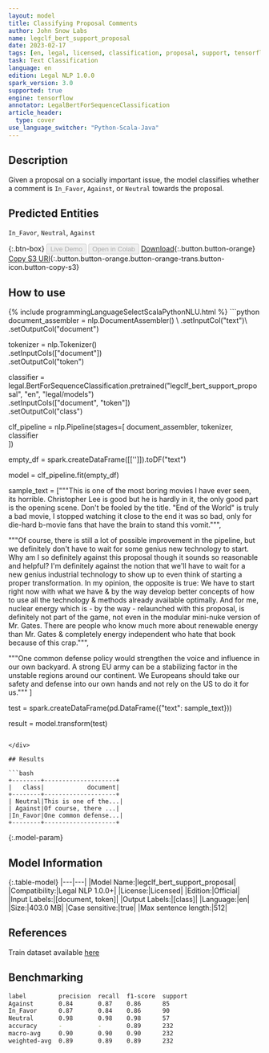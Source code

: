 ```yaml
---
layout: model
title: Classifying Proposal Comments
author: John Snow Labs
name: legclf_bert_support_proposal
date: 2023-02-17
tags: [en, legal, licensed, classification, proposal, support, tensorflow]
task: Text Classification
language: en
edition: Legal NLP 1.0.0
spark_version: 3.0
supported: true
engine: tensorflow
annotator: LegalBertForSequenceClassification
article_header:
  type: cover
use_language_switcher: "Python-Scala-Java"
---
```


## Description

Given a proposal on a socially important issue, the model classifies whether a comment is `In_Favor`, `Against`, or `Neutral` towards the proposal.

## Predicted Entities

`In_Favor`, `Neutral`, `Against`

{:.btn-box}
<button class="button button-orange" disabled>Live Demo</button>
<button class="button button-orange" disabled>Open in Colab</button>
[Download](https://s3.amazonaws.com/auxdata.johnsnowlabs.com/legal/models/legclf_bert_support_proposal_en_1.0.0_3.0_1676599695968.zip){:.button.button-orange}
[Copy S3 URI](s3://auxdata.johnsnowlabs.com/legal/models/legclf_bert_support_proposal_en_1.0.0_3.0_1676599695968.zip){:.button.button-orange.button-orange-trans.button-icon.button-copy-s3}

## How to use



<div class="tabs-box" markdown="1">
{% include programmingLanguageSelectScalaPythonNLU.html %}
```python
document_assembler = nlp.DocumentAssembler() \
    .setInputCol("text")\
    .setOutputCol("document")

tokenizer = nlp.Tokenizer()\
    .setInputCols(["document"]) \
    .setOutputCol("token")

classifier = legal.BertForSequenceClassification.pretrained("legclf_bert_support_proposal", "en", "legal/models")\
    .setInputCols(["document", "token"])\
    .setOutputCol("class")

clf_pipeline = nlp.Pipeline(stages=[
    document_assembler, 
    tokenizer,
    classifier    
])

empty_df = spark.createDataFrame([['']]).toDF("text")

model = clf_pipeline.fit(empty_df)

sample_text = ["""This is one of the most boring movies I have ever seen, its horrible. Christopher Lee is good but he is hardly in it, the only good part is the opening scene. Don't be fooled by the title. "End of the World" is truly a bad movie, I stopped watching it close to the end it was so bad, only for die-hard b-movie fans that have the brain to stand this vomit.""",

"""Of course, there is still a lot of possible improvement in the pipeline, but we definitely don't have to wait for some genius new technology to start. Why am I so definitely against this proposal though it sounds so reasonable and helpful? I'm definitely against the notion that we'll have to wait for a new genius industrial technology to show up to even think of starting a proper transformation. In my opinion, the opposite is true: We have to start right now with what we have & by the way develop better concepts of how to use all the technology & methods already available optimally. And for me, nuclear energy which is - by the way - relaunched with this proposal, is definitely not part of the game, not even in the modular mini-nuke version of Mr. Gates. There are people who know much more about renewable energy than Mr. Gates & completely energy independent who hate that book because of this crap.""",

"""One common defense policy would strengthen the voice and influence in our own backyard. A strong EU army can be a stabilizing factor in the unstable regions around our continent. We Europeans should take our safety and defense into our own hands and not rely on the US to do it for us."""
]

test = spark.createDataFrame(pd.DataFrame({"text": sample_text}))

result = model.transform(test)
```

</div>

## Results

```bash
+--------+--------------------+
|   class|            document|
+--------+--------------------+
| Neutral|This is one of the...|
| Against|Of course, there ...|
|In_Favor|One common defense...|
+--------+--------------------+
```

{:.model-param}
## Model Information

{:.table-model}
|---|---|
|Model Name:|legclf_bert_support_proposal|
|Compatibility:|Legal NLP 1.0.0+|
|License:|Licensed|
|Edition:|Official|
|Input Labels:|[document, token]|
|Output Labels:|[class]|
|Language:|en|
|Size:|403.0 MB|
|Case sensitive:|true|
|Max sentence length:|512|

## References

Train dataset available [here](https://touche.webis.de/clef23/touche23-web/multilingual-stance-classification.html#data)

## Benchmarking

```bash
label         precision  recall  f1-score  support 
Against       0.84       0.87    0.86      85      
In_Favor      0.87       0.84    0.86      90      
Neutral       0.98       0.98    0.98      57      
accuracy      -          -       0.89      232     
macro-avg     0.90       0.90    0.90      232     
weighted-avg  0.89       0.89    0.89      232   
```